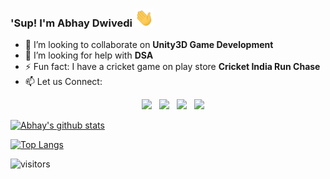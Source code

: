 ### 'Sup! I'm Abhay Dwivedi <img src="https://github.com/ABSphreak/ABSphreak/blob/master/gifs/Hi.gif" width="30px">

- 👯 I’m looking to collaborate on **Unity3D Game Development**
- 🤔 I’m looking for help with **DSA**
- ⚡ Fun fact: I have a cricket game on play store **Cricket India Run Chase**
- 📫 Let us Connect: 
  <p align='center'>
  <a href="mailto:abhaydwivedi230@gmail.com"><img src="https://img.shields.io/badge/gmail-%23D14836.svg?&style=for-the-badge&logo=gmail&logoColor=white" /></a>&nbsp;&nbsp;
  <a href="https://www.linkedin.com/in/https://www.linkedin.com/in/abhay-dwivedi-07/"><img src="https://img.shields.io/badge/linkedin-%230077B5.svg?&style=for-the-badge&logo=linkedin&logoColor=white" /></a>&nbsp;&nbsp;
  <a href="https://twitter.com/_abhaydwivedi"><img src="https://img.shields.io/badge/twitter-%231DA1F2.svg?&style=for-the-badge&logo=twitter&logoColor=white"/></a>&nbsp;&nbsp;
  <a href="https://www.instagram.com/_abhaydwivedi/"><img src="https://img.shields.io/badge/instagram-%23E4405F.svg?&style=for-the-badge&logo=instagram&logoColor=white" /></a>&nbsp;&nbsp;
  </p>

[![Abhay's github stats](https://github-readme-stats.vercel.app/api?username=dwivedi-abhay&theme=radical&count_private=true)](https://github-readme-stats.vercel.app/api?username=dwivedi-abhay&show_icons=true&theme=radical)


[![Top Langs](https://github-readme-stats.vercel.app/api/top-langs/?username=dwivedi-abhay&&hide=CSS&layout=compact&theme=radical)](https://github-readme-stats.vercel.app/api/top-langs/?username=dwivedi-abhay&&hide=CSS&layout=compact&theme=radical)

![visitors](https://visitor-badge.glitch.me/badge?page_id=dwivedi-abhay.dwivedi-abhay)
